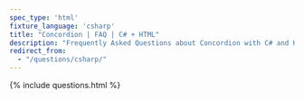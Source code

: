 ```yaml
---
spec_type: 'html'
fixture_language: 'csharp'
title: "Concordion | FAQ | C# + HTML"
description: "Frequently Asked Questions about Concordion with C# and HTML."
redirect_from: 
  - "/questions/csharp/"
---
```


{% include questions.html %}
